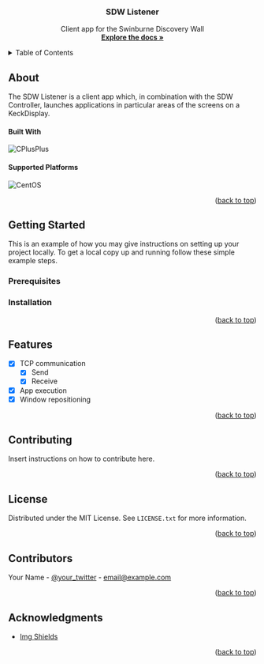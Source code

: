 <!-- Improved compatibility of back to top link: See: https://github.com/othneildrew/Best-README-Template/pull/73 -->
<a name="readme-top"></a>
<!-- PROJECT LOGO -->
<div align="center">
  <h3 align="center">SDW Listener</h3>

  <p align="center">
    Client app for the Swinburne Discovery Wall
    <br />
    <a href="https://github.com/othneildrew/Best-README-Template"><strong>Explore the docs »</strong></a>
    <br />
  </p>
</div>


<!-- TABLE OF CONTENTS -->
<details>
  <summary>Table of Contents</summary>
  <ol>
    <li>
      <a href="#about">About</a>
      <ul>
        <li><a href="#built-with">Built With</a></li>
        <li><a href="#supported-platforms">Supported Platforms</a></li>
      </ul>
    </li>
    <li>
      <a href="#getting-started">Getting Started</a>
      <ul>
        <li><a href="#prerequisites">Prerequisites</a></li>
        <li><a href="#installation">Installation</a></li>
      </ul>
    </li>
    <li><a href="#features">Features</a></li>
    <li><a href="#contributing">Contributing</a></li>
    <li><a href="#license">License</a></li>
    <li><a href="#contributors">Contributors</a></li>
    <li><a href="#acknowledgments">Acknowledgments</a></li>
  </ol>
</details>



<!-- ABOUT -->
## About

The SDW Listener is a client app which, in combination with the SDW Controller, launches applications in particular areas of the screens on a KeckDisplay.

#### Built With
![CPlusPlus][cpp]

#### Supported Platforms
![CentOS][centos]

<p align="right">(<a href="#readme-top">back to top</a>)</p>


<!-- GETTING STARTED -->
## Getting Started

This is an example of how you may give instructions on setting up your project locally.
To get a local copy up and running follow these simple example steps.

### Prerequisites



### Installation



<p align="right">(<a href="#readme-top">back to top</a>)</p>



<!-- FEATURES -->
## Features

- [x] TCP communication
    - [x] Send
    - [x] Receive
- [x] App execution
- [x] Window repositioning

<p align="right">(<a href="#readme-top">back to top</a>)</p>



<!-- CONTRIBUTING -->
## Contributing

Insert instructions on how to contribute here.

<p align="right">(<a href="#readme-top">back to top</a>)</p>



<!-- LICENSE -->
## License

Distributed under the MIT License. See `LICENSE.txt` for more information.

<p align="right">(<a href="#readme-top">back to top</a>)</p>



<!-- CONTRIBUTORS -->
## Contributors

Your Name - [@your_twitter](https://twitter.com/your_username) - email@example.com

<p align="right">(<a href="#readme-top">back to top</a>)</p>



<!-- ACKNOWLEDGMENTS -->
## Acknowledgments

* [Img Shields](https://shields.io)

<p align="right">(<a href="#readme-top">back to top</a>)</p>



<!-- MARKDOWN LINKS & IMAGES -->
<!-- https://www.markdownguide.org/basic-syntax/#reference-style-links -->
[centos]: https://img.shields.io/badge/Cent%20OS-262577?style=for-the-badge&logo=CentOS&logoColor=white
[windows]: https://img.shields.io/badge/Windows-0078D6?style=for-the-badge&logo=windows&logoColor=white
[mac]: https://img.shields.io/badge/mac%20os-000000?style=for-the-badge&logo=apple&logoColor=white
[cpp]: https://img.shields.io/badge/C%2B%2B-00599C?style=for-the-badge&logo=c%2B%2B&logoColor=white
